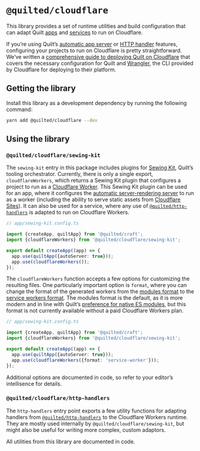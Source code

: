 # `@quilted/cloudflare`

This library provides a set of runtime utilities and build configuration that can adapt Quilt [apps](./TODO) and [services](./TODO) to run on Cloudflare.

If you’re using Quilt’s [automatic app server](./TODO) or [HTTP handler](./TODO) features, configuring your projects to run on Cloudflare is pretty straightforward. We’ve written a [comprehensive guide to deploying Quilt on Cloudflare](../../documentation/deploy/cloudflare.md) that covers the necessary configuration for Quilt and [Wrangler](https://github.com/cloudflare/wrangler), the CLI provided by Cloudflare for deploying to their platform.

## Getting the library

Install this library as a development dependency by running the following command:

```zsh
yarn add @quilted/cloudflare --dev
```

## Using the library

### `@quilted/cloudflare/sewing-kit`

The `sewing-kit` entry in this package includes plugins for [Sewing Kit](./TODO), Quilt’s tooling orchestrator. Currently, there is only a single export, `cloudflareWorkers`, which returns a Sewing Kit plugin that configures a project to run as a [Cloudflare Worker](https://developers.cloudflare.com/workers/). This Sewing Kit plugin can be used for an app, where it configures the [automatic server-rendering server](./TODO) to run as a worker (including the ability to serve static assets from [Cloudflare Sites](https://developers.cloudflare.com/workers/platform/sites)). It can also be used for a service, where any use of [`@quilted/http-handlers`](./TODO) is adapted to run on Cloudflare Workers.

```ts
// app/sewing-kit.config.ts

import {createApp, quiltApp} from '@quilted/craft';
import {cloudflareWorkers} from '@quilted/cloudflare/sewing-kit';

export default createApp((app) => {
  app.use(quiltApp({autoServer: true}));
  app.use(cloudflareWorkers());
});
```

The `cloudflareWorkers` function accepts a few options for customizing the resulting files. One particularly important option is `format`, where you can change the format of the generated workers from the [modules format](https://developers.cloudflare.com/workers/cli-wrangler/configuration#modules) to the [service workers format](https://developers.cloudflare.com/workers/cli-wrangler/configuration#service-workers). The modules format is the default, as it is more modern and in line with Quilt’s [preference for native ES modules](./TODO), but this format is not currently available without a paid Cloudflare Workers plan.

```ts
// app/sewing-kit.config.ts

import {createApp, quiltApp} from '@quilted/craft';
import {cloudflareWorkers} from '@quilted/cloudflare/sewing-kit';

export default createApp((app) => {
  app.use(quiltApp({autoServer: true}));
  app.use(cloudflareWorkers({format: 'service-worker'}));
});
```

Additional options are documented in code, so refer to your editor’s intellisence for details.

### `@quilted/cloudflare/http-handlers`

The `http-handlers` entry point exports a few utility functions for adapting handlers from [`@quilted/http-handlers`](../http-handlers) to the Cloudflare Workers runtime. They are mostly used internally by `@quilted/cloudflare/sewing-kit`, but might also be useful for writing more complex, custom adaptors.

All utilities from this library are documented in code.
